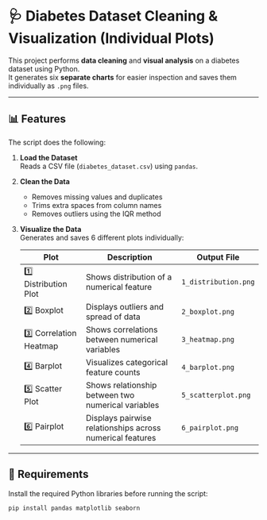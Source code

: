 # 🩺 Diabetes Dataset Cleaning & Visualization (Individual Plots)

This project performs **data cleaning** and **visual analysis** on a diabetes dataset using Python.  
It generates six **separate charts** for easier inspection and saves them individually as `.png` files.

---

## 📊 Features

The script does the following:

1. **Load the Dataset**  
   Reads a CSV file (`diabetes_dataset.csv`) using `pandas`.

2. **Clean the Data**  
   - Removes missing values and duplicates  
   - Trims extra spaces from column names  
   - Removes outliers using the IQR method  

3. **Visualize the Data**  
   Generates and saves 6 different plots individually:

   | Plot | Description | Output File |
   |------|--------------|-------------|
   | 1️⃣ Distribution Plot | Shows distribution of a numerical feature | `1_distribution.png` |
   | 2️⃣ Boxplot | Displays outliers and spread of data | `2_boxplot.png` |
   | 3️⃣ Correlation Heatmap | Shows correlations between numerical variables | `3_heatmap.png` |
   | 4️⃣ Barplot | Visualizes categorical feature counts | `4_barplot.png` |
   | 5️⃣ Scatter Plot | Shows relationship between two numerical variables | `5_scatterplot.png` |
   | 6️⃣ Pairplot | Displays pairwise relationships across numerical features | `6_pairplot.png` |

---

## 🧰 Requirements

Install the required Python libraries before running the script:

```bash
pip install pandas matplotlib seaborn
